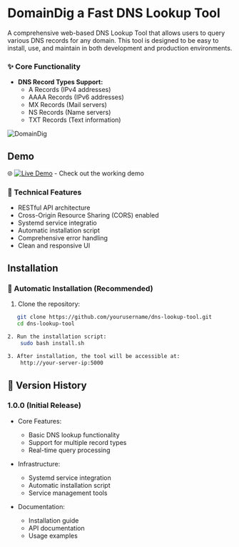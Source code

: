 # DomainDig a Fast DNS Lookup Tool

A comprehensive web-based DNS Lookup Tool that allows users to query various DNS records for any domain. This tool is designed to be easy to install, use, and maintain in both development and production environments.

### ✨ Core Functionality
- **DNS Record Types Support:**
  - A Records (IPv4 addresses)
  - AAAA Records (IPv6 addresses)
  - MX Records (Mail servers)
  - NS Records (Name servers)
  - TXT Records (Text information)

![DomainDig](https://nslookup.oss.nextbackend.com/assets/2024-10-27%20013121.png)

## Demo
🌐 [![Live Demo](https://img.shields.io/badge/Demo-Live%20Preview-blue)](https://nslookup.oss.nextbackend.com/) - Check out the working demo

### 📖 Technical Features
- RESTful API architecture
- Cross-Origin Resource Sharing (CORS) enabled
- Systemd service integratio
- Automatic installation script
- Comprehensive error handling
- Clean and responsive UI

## Installation

### 🚀 Automatic Installation (Recommended)
1. Clone the repository:
```bash
   git clone https://github.com/yourusername/dns-lookup-tool.git
   cd dns-lookup-tool

2. Run the installation script:
    sudo bash install.sh
    
3. After installation, the tool will be accessible at:
    http://your-server-ip:5000
```
## 💬 Version History

### 1.0.0 (Initial Release)
- Core Features:
  - Basic DNS lookup functionality
  - Support for multiple record types
  - Real-time query processing
 
- Infrastructure:
  - Systemd service integration
  - Automatic installation script
  - Service management tools
    
- Documentation:
  - Installation guide
  - API documentation
  - Usage examples
